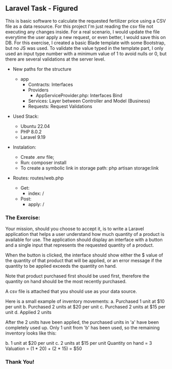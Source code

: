 ## Laravel Task - Figured

This is basic software to calculate the requested fertilizer price using a CSV file as a data resource. For this project I'm just reading the csv file not executing any changes inside. For a real scenario, I would update the file everytime the user apply a new request, or even better, I would save this on DB.
For this exercise, I created a basic Blade template with some Bootstrap, but no JS was used.
To validate the value typed in the template part, I only used an input type number with a minimum value of 1 to avoid nulls or 0, but there are several validations at the server level.


* New paths for the structure
    - app
        - Contracts: Interfaces
        - Providers
            - AppServiceProvider.php: Interfaces Bind
        - Services: Layer between Controller and Model (Business)
        - Requests: Request Validations

* Used Stack:
    - Ubuntu 22.04
    - PHP 8.0.2
    - Laravel 9.19

* Instalation:
    - Create .env file;
    - Run: composer install
    - To create a symbolic link in storage path: php artisan storage:link

* Routes: routes/web.php
    - Get:
        - index: /
    - Post:
        - apply: /

### The Exercise:
Your mission, should you choose to accept it, is to write a Laravel application that helps a user understand how much quantity of a product is available for use.
The application should display an interface with a button and a single input that represents the requested quantity of a product.

When the button is clicked, the interface should show either the $ value of the quantity of that product that will be applied, or an error message if the quantity to be applied exceeds the quantity on hand.

Note that product purchased first should be used first, therefore the quantity on hand should be the most recently purchased.

A csv file is attached that you should use as your data source.

Here is a small example of inventory movements:
a. Purchased 1 unit at $10 per unit
b. Purchased 2 units at $20 per unit
c. Purchased 2 units at $15 per unit
d. Applied 2 units

After the 2 units have been applied, the purchased units in 'a' have been completely used up. Only 1 unit from 'b' has been used, so the remaining inventory looks like this:

b. 1 unit at $20 per unit c. 2 units at $15 per unit
Quantity on hand = 3 Valuation = (1 * 20) + (2 * 15) = $50

### Thank You!